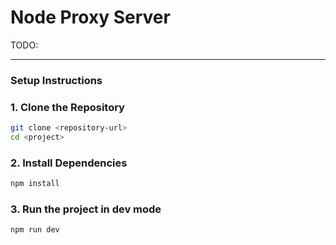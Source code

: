 # Node Proxy Server
TODO:

---

### **Setup Instructions**

### **1. Clone the Repository**

```bash
git clone <repository-url>
cd <project>
```

### **2. Install Dependencies**

```bash
npm install
```

### **3. Run the project in dev mode**

```bash
npm run dev
```
